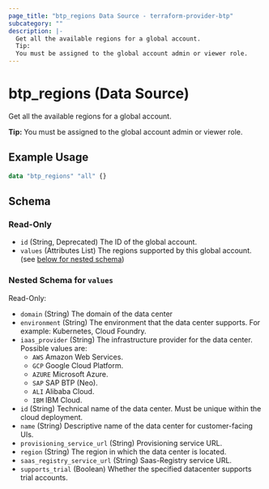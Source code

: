 ```yaml
---
page_title: "btp_regions Data Source - terraform-provider-btp"
subcategory: ""
description: |-
  Get all the available regions for a global account.
  Tip:
  You must be assigned to the global account admin or viewer role.
---
```


# btp_regions (Data Source)

Get all the available regions for a global account.

__Tip:__
You must be assigned to the global account admin or viewer role.

## Example Usage

```terraform
data "btp_regions" "all" {}
```

<!-- schema generated by tfplugindocs -->
## Schema

### Read-Only

- `id` (String, Deprecated) The ID of the global account.
- `values` (Attributes List) The regions supported by this global account. (see [below for nested schema](#nestedatt--values))

<a id="nestedatt--values"></a>
### Nested Schema for `values`

Read-Only:

- `domain` (String) The domain of the data center
- `environment` (String) The environment that the data center supports. For example: Kubernetes, Cloud Foundry.
- `iaas_provider` (String) The infrastructure provider for the data center. Possible values are: 
	 - `AWS` Amazon Web Services.
	 - `GCP` Google Cloud Platform.
	 - `AZURE` Microsoft Azure.
	 - `SAP` SAP BTP (Neo).
	 - `ALI` Alibaba Cloud.
	 - `IBM` IBM Cloud.
- `id` (String) Technical name of the data center. Must be unique within the cloud deployment.
- `name` (String) Descriptive name of the data center for customer-facing UIs.
- `provisioning_service_url` (String) Provisioning service URL.
- `region` (String) The region in which the data center is located.
- `saas_registry_service_url` (String) Saas-Registry service URL.
- `supports_trial` (Boolean) Whether the specified datacenter supports trial accounts.